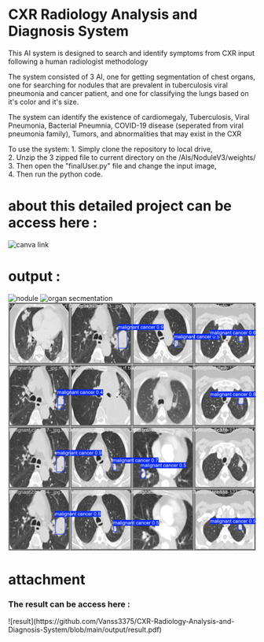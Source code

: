 <h1>CXR Radiology Analysis and Diagnosis System</h1>

<p>This AI system is designed to search and identify symptoms from CXR input following a human radiologist methodology</p>
<p>The system consisted of 3 AI, one for getting segmentation of chest organs, one for searching for nodules that are prevalent in tuberculosis viral pneumonia and cancer patient, and one for classifying the lungs based on it's color and it's size.</p>
<p>The system can identify the existence of cardiomegaly, Tuberculosis, Viral Pneumonia, Bacterial Pneumnia, COVID-19 disease (seperated from viral pneumonia family), Tumors, and abnormalities that may exist in the CXR</p>
<p>To use the system:
  1. Simply clone the repository to local drive, </br>
  2. Unzip the 3 zipped file to current directory on the /AIs/NoduleV3/weights/ </br>
  3. Then open the "finalUser.py" file and change the input image,</br>
  4. Then run the python code.</p>

# about this detailed project can be access here :
![canva link](https://www.canva.com/design/DAGSN3M2UDE/S2qZr2CKzxdLT-lIDS6yjQ/edit?utm_content=DAGSN3M2UDE&utm_campaign=designshare&utm_medium=link2&utm_source=sharebutton)

# output :
![nodule](https://github.com/Vanss3375/CXR-Radiology-Analysis-and-Diagnosis-System/blob/main/output/nodule.jpg)
![organ secmentation](https://github.com/Vanss3375/CXR-Radiology-Analysis-and-Diagnosis-System/blob/main/output/segmentation.jpg)
![malignant cancer](https://github.com/Vanss3375/CXR-Radiology-Analysis-and-Diagnosis-System/blob/main/hasil%20dari%20train%20new%20dataset%20malignant%20cancer/result/hasil-test-sample/val_batch0_pred.jpg)

# attachment

<h3>The result can be access here : </h3>
![result](https://github.com/Vanss3375/CXR-Radiology-Analysis-and-Diagnosis-System/blob/main/output/result.pdf)



